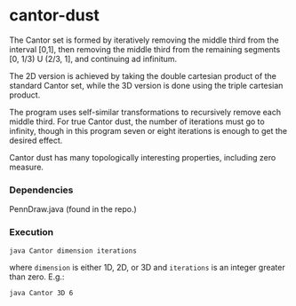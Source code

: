 # cantor-dust
The Cantor set is formed by iteratively removing the middle third from the interval [0,1], then removing the middle third from the remaining segments [0, 1/3) U (2/3, 1], and continuing ad infinitum. 

The 2D version is achieved by taking the double cartesian product of the standard Cantor set, while the 3D version is done using the triple cartesian product. 

The program uses self-similar transformations to recursively remove each middle third. For true Cantor dust, the number of iterations must go to infinity, though in this program seven or eight iterations is enough to get the desired effect. 

Cantor dust has many topologically interesting properties, including zero measure.    

### Dependencies
PennDraw.java (found in the repo.)

### Execution
```
java Cantor dimension iterations
```
where `dimension` is either 1D, 2D, or 3D and `iterations` is an integer greater than zero. E.g.:  
```
java Cantor 3D 6
```
